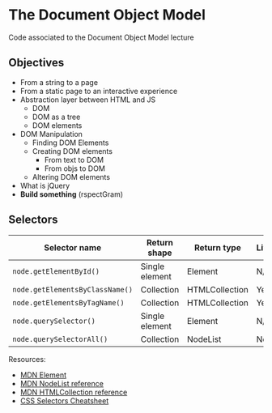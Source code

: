# The Document Object Model

Code associated to the Document Object Model lecture

## Objectives

* From a string to a page
* From a static page to an interactive experience
* Abstraction layer between HTML and JS
  * DOM
  * DOM as a tree
  * DOM elements
* DOM Manipulation
  * Finding DOM Elements
  * Creating DOM elements
    * From text to DOM
    * From objs to DOM
  * Altering DOM elements
* What is jQuery
* **Build something** (rspectGram)

## Selectors

| Selector name                   | Return shape   | Return type    | Live? | Reference             | forEach? |
| ------------------------------- | -------------- | -------------- | ----- | --------------------- | -------- |
| `node.getElementById()`         | Single element | Element        | N/A   | https://goo.gl/8cHGoy | N/A      |
| `node.getElementsByClassName()` | Collection     | HTMLCollection | Yes   | https://goo.gl/qcAhcp | No       |
| `node.getElementsByTagName()`   | Collection     | HTMLCollection | Yes   | https://goo.gl/QHozSh | No       |
| `node.querySelector()`          | Single element | Element        | N/A   | https://goo.gl/6Pqbcc | N/A      |
| `node.querySelectorAll()`       | Collection     | NodeList       | Node  | https://goo.gl/vTfXza | Yes      |

Resources:

* [MDN Element](https://developer.mozilla.org/en-US/docs/Web/API/Element)
* [MDN NodeList reference](https://developer.mozilla.org/en-US/docs/Web/API/NodeList)
* [MDN HTMLCollection reference](https://developer.mozilla.org/en-US/docs/Web/API/HTMLCollection)
* [CSS Selectors Cheatsheet](https://guide.freecodecamp.org/css/tutorials/css-selectors-cheat-sheet/)
